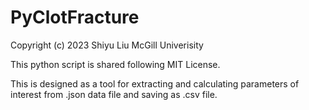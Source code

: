 # PyClotFracture
 
Copyright (c) 2023 Shiyu Liu
McGill Univerisity

This python script is shared following MIT License.

This is designed as a tool for extracting and calculating parameters of interest from .json data file and saving as .csv file.